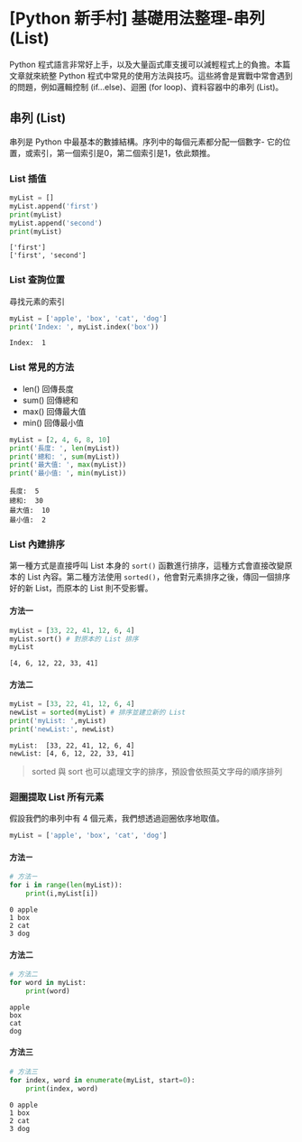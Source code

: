 # [Python 新手村] 基礎用法整理-串列 (List)
Python 程式語言非常好上手，以及大量函式庫支援可以減輕程式上的負擔。本篇文章就來統整 Python 程式中常見的使用方法與技巧。這些將會是實戰中常會遇到的問題，例如邏輯控制 (if...else)、迴圈 (for loop)、資料容器中的串列 (List)。

## 串列 (List)
串列是 Python 中最基本的數據結構。序列中的每個元素都分配一個數字- 它的位置，或索引，第一個索引是0，第二個索引是1，依此類推。

### List 插值
```py
myList = []
myList.append('first')
print(myList)
myList.append('second')
print(myList)
```

```
['first']
['first', 'second']
```

### List 查詢位置
尋找元素的索引

```py
myList = ['apple', 'box', 'cat', 'dog']
print('Index: ', myList.index('box'))
```

```
Index:  1
```

### List 常見的方法
- len() 回傳長度
- sum() 回傳總和
- max() 回傳最大值
- min() 回傳最小值

```py
myList = [2, 4, 6, 8, 10]
print('長度: ', len(myList))
print('總和: ', sum(myList))
print('最大值: ', max(myList))
print('最小值: ', min(myList))
```

```
長度:  5
總和:  30
最大值:  10
最小值:  2
```

### List 內建排序
第一種方式是直接呼叫 List 本身的 `sort()` 函數進行排序，這種方式會直接改變原本的 List 內容。第二種方法使用 `sorted()`，他會對元素排序之後，傳回一個排序好的新 List，而原本的 List 則不受影響。

#### 方法一
```py
myList = [33, 22, 41, 12, 6, 4]
myList.sort() # 對原本的 List 排序
myList
```

```
[4, 6, 12, 22, 33, 41]
```

#### 方法二
```py
myList = [33, 22, 41, 12, 6, 4]
newList = sorted(myList) # 排序並建立新的 List
print('myList: ',myList)
print('newList:', newList)
```

```
myList:  [33, 22, 41, 12, 6, 4]
newList: [4, 6, 12, 22, 33, 41]
```

> sorted 與 sort 也可以處理文字的排序，預設會依照英文字母的順序排列

### 迴圈提取 List 所有元素
假設我們的串列中有 4 個元素，我們想透過迴圈依序地取值。

```py
myList = ['apple', 'box', 'cat', 'dog']
```

#### 方法ㄧ
```py
# 方法ㄧ
for i in range(len(myList)):
    print(i,myList[i])
```

```
0 apple
1 box
2 cat
3 dog
```

#### 方法二
```py
# 方法二
for word in myList:
    print(word)
```

```
apple
box
cat
dog
```

#### 方法三
```py
# 方法三
for index, word in enumerate(myList, start=0):
    print(index, word)
```

```
0 apple
1 box
2 cat
3 dog
```